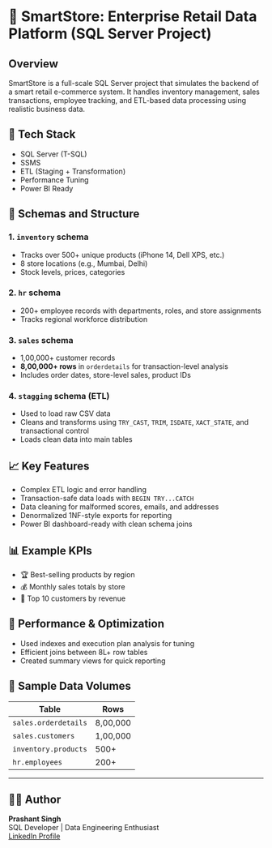 # 🛒 SmartStore: Enterprise Retail Data Platform (SQL Server Project)

## Overview
SmartStore is a full-scale SQL Server project that simulates the backend of a smart retail e-commerce system. It handles inventory management, sales transactions, employee tracking, and ETL-based data processing using realistic business data.

## 🔧 Tech Stack
- SQL Server (T-SQL)
- SSMS
- ETL (Staging + Transformation)
- Performance Tuning
- Power BI Ready

## 📁 Schemas and Structure

### 1. `inventory` schema
- Tracks over 500+ unique products (iPhone 14, Dell XPS, etc.)
- 8 store locations (e.g., Mumbai, Delhi)
- Stock levels, prices, categories

### 2. `hr` schema
- 200+ employee records with departments, roles, and store assignments
- Tracks regional workforce distribution

### 3. `sales` schema
- 1,00,000+ customer records
- **8,00,000+ rows** in `orderdetails` for transaction-level analysis
- Includes order dates, store-level sales, product IDs

### 4. `stagging` schema (ETL)
- Used to load raw CSV data
- Cleans and transforms using `TRY_CAST`, `TRIM`, `ISDATE`, `XACT_STATE`, and transactional control
- Loads clean data into main tables

## 📈 Key Features
- Complex ETL logic and error handling
- Transaction-safe data loads with `BEGIN TRY...CATCH`
- Data cleaning for malformed scores, emails, and addresses
- Denormalized 1NF-style exports for reporting
- Power BI dashboard-ready with clean schema joins

## 📊 Example KPIs
- 🏆 Best-selling products by region
- 💰 Monthly sales totals by store
- 👥 Top 10 customers by revenue

## 🚀 Performance & Optimization
- Used indexes and execution plan analysis for tuning
- Efficient joins between 8L+ row tables
- Created summary views for quick reporting

## 📂 Sample Data Volumes
| Table             | Rows        |
|------------------|-------------|
| `sales.orderdetails` | 8,00,000     |
| `sales.customers`    | 1,00,000     |
| `inventory.products` | 500+         |
| `hr.employees`       | 200+         |

---

## 👨‍💻 Author
**Prashant Singh**  
SQL Developer | Data Engineering Enthusiast  
[LinkedIn Profile](https://www.linkedin.com/in/YOUR-ID)

